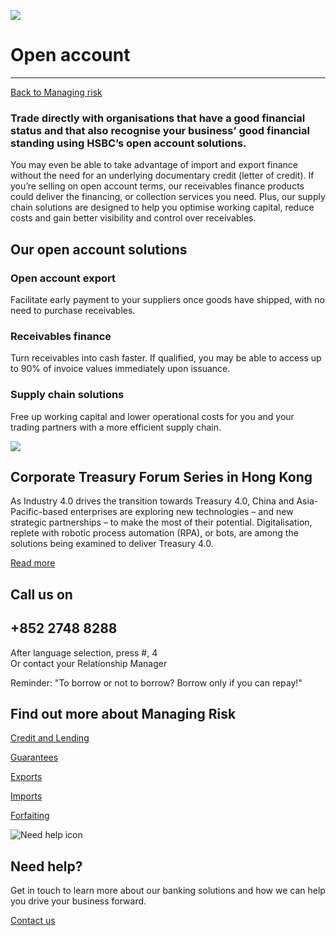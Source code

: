 ![   ](/-/media/media/hong-kong/corporate/images/campaigns/open-account-bg.jpg?h=380&iar=0&w=1400&hash=632B4E078F1967AB9FD63FE1940601BE "   ")

# Open account

---

[Back to Managing risk](/en-gb/corporate/managing-risk)

### Trade directly with organisations that have a good financial status and that also recognise your business’ good financial standing using HSBC’s open account solutions.

You may even be able to take advantage of import and export finance without the need for an underlying documentary credit (letter of credit). If you’re selling on open account terms, our receivables finance products could deliver the financing, or collection services you need. Plus, our supply chain solutions are designed to help you optimise working capital, reduce costs and gain better visibility and control over receivables.

## Our open account solutions

### Open account export

Facilitate early payment to your suppliers once goods have shipped, with no need to purchase receivables.

### Receivables finance

Turn receivables into cash faster. If qualified, you may be able to access up to 90% of invoice values immediately upon issuance.

### Supply chain solutions

Free up working capital and lower operational costs for you and your trading partners with a more efficient supply chain.

![   ](/-/media/media/hong-kong/corporate/images/campaigns/corporate-treasury-forum-series-in-hong-kong-pr.jpg?h=495&iar=0&w=800&hash=DFEF1D8AC8595031F77D22F4F7A61F65 "   ")

## Corporate Treasury Forum Series in Hong Kong

As Industry 4.0 drives the transition towards Treasury 4.0, China and Asia-Pacific-based enterprises are exploring new technologies – and new strategic partnerships – to make the most of their potential. Digitalisation, replete with robotic process automation (RPA), or bots, are among the solutions being examined to deliver Treasury 4.0.

[Read more](/en-gb/corporate)

## Call us on

## +852 2748 8288

After language selection, press #, 4  
Or contact your Relationship Manager

Reminder: "To borrow or not to borrow? Borrow only if you can repay!"

## Find out more about Managing Risk

[Credit and Lending](/en-gb/corporate/managing-risk/credit-and-lending)

[Guarantees](/en-gb/corporate/managing-risk/guarantees)

[Exports](/en-gb/corporate/managing-risk/exports)

[Imports](/en-gb/corporate/managing-risk/imports)

[Forfaiting](/en-gb/corporate/managing-risk/forfaiting)

![Need help icon](/-/media/media/common/images/contact-us-img.png?h=604&iar=0&w=768&hash=A5675187A2C4B175E0CA7B5AD27C3A66 "Need help icon")

## Need help?

Get in touch to learn more about our banking solutions and how we can help you drive your business forward.

[Contact us](/en-gb/arrange-a-call-back-general)